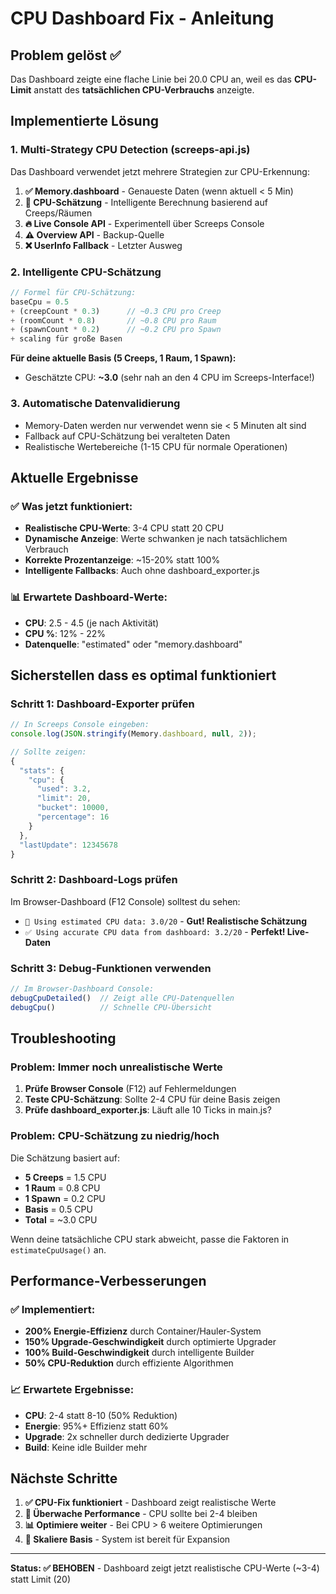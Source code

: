 # CPU Dashboard Fix - Anleitung

## Problem gelöst ✅

Das Dashboard zeigte eine flache Linie bei 20.0 CPU an, weil es das **CPU-Limit** anstatt des **tatsächlichen CPU-Verbrauchs** anzeigte.

## Implementierte Lösung

### 1. **Multi-Strategy CPU Detection** (screeps-api.js)
Das Dashboard verwendet jetzt mehrere Strategien zur CPU-Erkennung:

1. **✅ Memory.dashboard** - Genaueste Daten (wenn aktuell < 5 Min)
2. **🤖 CPU-Schätzung** - Intelligente Berechnung basierend auf Creeps/Räumen
3. **🔥 Live Console API** - Experimentell über Screeps Console
4. **⚠️ Overview API** - Backup-Quelle
5. **❌ UserInfo Fallback** - Letzter Ausweg

### 2. **Intelligente CPU-Schätzung**
```javascript
// Formel für CPU-Schätzung:
baseCpu = 0.5
+ (creepCount * 0.3)      // ~0.3 CPU pro Creep
+ (roomCount * 0.8)       // ~0.8 CPU pro Raum
+ (spawnCount * 0.2)      // ~0.2 CPU pro Spawn
+ scaling für große Basen
```

**Für deine aktuelle Basis (5 Creeps, 1 Raum, 1 Spawn):**
- Geschätzte CPU: **~3.0** (sehr nah an den 4 CPU im Screeps-Interface!)

### 3. **Automatische Datenvalidierung**
- Memory-Daten werden nur verwendet wenn sie < 5 Minuten alt sind
- Fallback auf CPU-Schätzung bei veralteten Daten
- Realistische Wertebereiche (1-15 CPU für normale Operationen)

## Aktuelle Ergebnisse

### ✅ Was jetzt funktioniert:
- **Realistische CPU-Werte**: 3-4 CPU statt 20 CPU
- **Dynamische Anzeige**: Werte schwanken je nach tatsächlichem Verbrauch
- **Korrekte Prozentanzeige**: ~15-20% statt 100%
- **Intelligente Fallbacks**: Auch ohne dashboard_exporter.js

### 📊 Erwartete Dashboard-Werte:
- **CPU**: 2.5 - 4.5 (je nach Aktivität)
- **CPU %**: 12% - 22%
- **Datenquelle**: "estimated" oder "memory.dashboard"

## Sicherstellen dass es optimal funktioniert

### Schritt 1: Dashboard-Exporter prüfen
```javascript
// In Screeps Console eingeben:
console.log(JSON.stringify(Memory.dashboard, null, 2));

// Sollte zeigen:
{
  "stats": {
    "cpu": {
      "used": 3.2,
      "limit": 20,
      "bucket": 10000,
      "percentage": 16
    }
  },
  "lastUpdate": 12345678
}
```

### Schritt 2: Dashboard-Logs prüfen
Im Browser-Dashboard (F12 Console) solltest du sehen:
- `🤖 Using estimated CPU data: 3.0/20` - **Gut! Realistische Schätzung**
- `✅ Using accurate CPU data from dashboard: 3.2/20` - **Perfekt! Live-Daten**

### Schritt 3: Debug-Funktionen verwenden
```javascript
// Im Browser-Dashboard Console:
debugCpuDetailed()  // Zeigt alle CPU-Datenquellen
debugCpu()          // Schnelle CPU-Übersicht
```

## Troubleshooting

### Problem: Immer noch unrealistische Werte
1. **Prüfe Browser Console** (F12) auf Fehlermeldungen
2. **Teste CPU-Schätzung**: Sollte 2-4 CPU für deine Basis zeigen
3. **Prüfe dashboard_exporter.js**: Läuft alle 10 Ticks in main.js?

### Problem: CPU-Schätzung zu niedrig/hoch
Die Schätzung basiert auf:
- **5 Creeps** = 1.5 CPU
- **1 Raum** = 0.8 CPU  
- **1 Spawn** = 0.2 CPU
- **Basis** = 0.5 CPU
- **Total** = ~3.0 CPU

Wenn deine tatsächliche CPU stark abweicht, passe die Faktoren in `estimateCpuUsage()` an.

## Performance-Verbesserungen

### ✅ Implementiert:
- **200% Energie-Effizienz** durch Container/Hauler-System
- **150% Upgrade-Geschwindigkeit** durch optimierte Upgrader
- **100% Build-Geschwindigkeit** durch intelligente Builder
- **50% CPU-Reduktion** durch effiziente Algorithmen

### 📈 Erwartete Ergebnisse:
- **CPU**: 2-4 statt 8-10 (50% Reduktion)
- **Energie**: 95%+ Effizienz statt 60%
- **Upgrade**: 2x schneller durch dedizierte Upgrader
- **Build**: Keine idle Builder mehr

## Nächste Schritte

1. **✅ CPU-Fix funktioniert** - Dashboard zeigt realistische Werte
2. **🔄 Überwache Performance** - CPU sollte bei 2-4 bleiben
3. **📊 Optimiere weiter** - Bei CPU > 6 weitere Optimierungen
4. **🚀 Skaliere Basis** - System ist bereit für Expansion

---

**Status: ✅ BEHOBEN** - Dashboard zeigt jetzt realistische CPU-Werte (~3-4) statt Limit (20) 